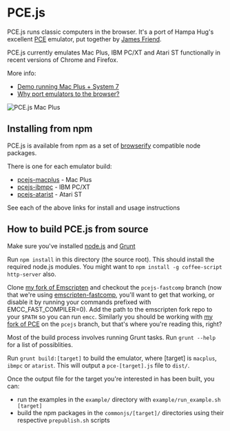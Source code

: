 # PCE.js

PCE.js runs classic computers in the browser. It's a port of Hampa Hug's excellent [PCE](http://www.hampa.ch/pce/) emulator, put together by [James Friend](http://jamesfriend.com.au/).

PCE.js currently emulates Mac Plus, IBM PC/XT and Atari ST functionally in recent versions of Chrome and Firefox.

More info: 

- [Demo running Mac Plus + System 7](http://jamesfriend.com.au/pce-js/) 
- [Why port emulators to the browser?](http://jamesfriend.com.au/why-port-emulators-browser)

![PCE.js Mac Plus](http://jamesfriend.com.au/sites/default/files/pcejs.png)

## Installing from npm

PCE.js is available from npm as a set of [browserify](http://github.com/substack/node-browserify) compatible node packages.

There is one for each emulator build:
- [pcejs-macplus](npmjs.org/package/pcejs-macplus) - Mac Plus
- [pcejs-ibmpc](npmjs.org/package/pcejs-ibmpc) - IBM PC/XT
- [pcejs-atarist](npmjs.org/package/pcejs-atarist) - Atari ST

See each of the above links for install and usage instructions

## How to build PCE.js from source

Make sure you've installed [node.js](http://nodejs.org/download/) and [Grunt](http://gruntjs.com/getting-started)

Run `npm install` in this directory (the source root). This should install the 
required node.js modules. You might want to `npm install -g coffee-script http-server` also.

Clone [my fork of Emscripten](https://github.com/jsdf/emscripten) and checkout 
the `pcejs-fastcomp` branch (now that we're using [emscripten-fastcomp](https://github.com/kripken/emscripten/wiki/LLVM-Backend), you'll want to get that working, or disable it by running your commands prefixed with EMCC_FAST_COMPILER=0). Add the path to the emscripten fork repo to your `$PATH` so you can run `emcc`. Similarly you 
should be working with [my fork of PCE](https://github.com/jsdf/pce) on the 
`pcejs` branch, but that's where you're reading this, right?

Most of the build process involves running Grunt tasks. Run `grunt --help` for a 
list of possiblities.

Run `grunt build:[target]` to build the emulator, where [target] is `macplus`, 
`ibmpc` or `atarist`. This will output a `pce-[target].js` file to `dist/`.

Once the output file for the target you're interested in has been built, you can:
- run the examples in the `example/` directory with `example/run_example.sh [target]`
- build the npm packages in the `commonjs/[target]/` directories using their respective `prepublish.sh` scripts





